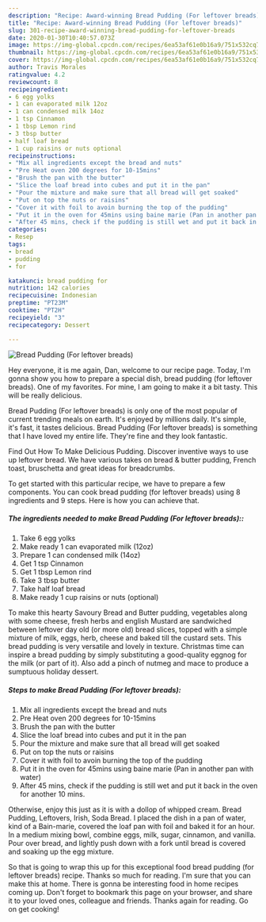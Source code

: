 ```yaml
---
description: "Recipe: Award-winning Bread Pudding (For leftover breads)"
title: "Recipe: Award-winning Bread Pudding (For leftover breads)"
slug: 301-recipe-award-winning-bread-pudding-for-leftover-breads
date: 2020-01-30T10:40:57.073Z
image: https://img-global.cpcdn.com/recipes/6ea53af61e0b16a9/751x532cq70/bread-pudding-for-leftover-breads-recipe-main-photo.jpg
thumbnail: https://img-global.cpcdn.com/recipes/6ea53af61e0b16a9/751x532cq70/bread-pudding-for-leftover-breads-recipe-main-photo.jpg
cover: https://img-global.cpcdn.com/recipes/6ea53af61e0b16a9/751x532cq70/bread-pudding-for-leftover-breads-recipe-main-photo.jpg
author: Travis Morales
ratingvalue: 4.2
reviewcount: 8
recipeingredient:
- 6 egg yolks
- 1 can evaporated milk 12oz
- 1 can condensed milk 14oz
- 1 tsp Cinnamon
- 1 tbsp Lemon rind
- 3 tbsp butter
- half loaf bread
- 1 cup raisins or nuts optional
recipeinstructions:
- "Mix all ingredients except the bread and nuts"
- "Pre Heat oven 200 degrees for 10-15mins"
- "Brush the pan with the butter"
- "Slice the loaf bread into cubes and put it in the pan"
- "Pour the mixture and make sure that all bread will get soaked"
- "Put on top the nuts or raisins"
- "Cover it with foil to avoin burning the top of the pudding"
- "Put it in the oven for 45mins using baine marie (Pan in another pan with water)"
- "After 45 mins, check if the pudding is still wet and put it back in the oven for another 10 mins."
categories:
- Resep
tags:
- bread
- pudding
- for

katakunci: bread pudding for
nutrition: 142 calories
recipecuisine: Indonesian
preptime: "PT23M"
cooktime: "PT2H"
recipeyield: "3"
recipecategory: Dessert

---
```



![Bread Pudding (For leftover breads)](https://img-global.cpcdn.com/recipes/6ea53af61e0b16a9/751x532cq70/bread-pudding-for-leftover-breads-recipe-main-photo.jpg)

Hey everyone, it is me again, Dan, welcome to our recipe page. Today, I'm gonna show you how to prepare a special dish, bread pudding (for leftover breads). One of my favorites. For mine, I am going to make it a bit tasty. This will be really delicious.

Bread Pudding (For leftover breads) is only one of the most popular of current trending meals on earth. It's enjoyed by millions daily. It's simple, it's fast, it tastes delicious. Bread Pudding (For leftover breads) is something that I have loved my entire life. They're fine and they look fantastic.

Find Out How To Make Delicious Pudding. Discover inventive ways to use up leftover bread. We have various takes on bread &amp; butter pudding, French toast, bruschetta and great ideas for breadcrumbs.


To get started with this particular recipe, we have to prepare a few components. You can cook bread pudding (for leftover breads) using 8 ingredients and 9 steps. Here is how you can achieve that.

##### The ingredients needed to make Bread Pudding (For leftover breads)::

1. Take 6 egg yolks
1. Make ready 1 can evaporated milk (12oz)
1. Prepare 1 can condensed milk (14oz)
1. Get 1 tsp Cinnamon
1. Get 1 tbsp Lemon rind
1. Take 3 tbsp butter
1. Take half loaf bread
1. Make ready 1 cup raisins or nuts (optional)


To make this hearty Savoury Bread and Butter pudding, vegetables along with some cheese, fresh herbs and english Mustard are sandwiched between leftover day old (or more old) bread slices, topped with a simple mixture of milk, eggs, herb, cheese and baked till the custard sets. This bread pudding is very versatile and lovely in texture. Christmas time can inspire a bread pudding by simply substituting a good-quality eggnog for the milk (or part of it). Also add a pinch of nutmeg and mace to produce a sumptuous holiday dessert. 

##### Steps to make Bread Pudding (For leftover breads):

1. Mix all ingredients except the bread and nuts
1. Pre Heat oven 200 degrees for 10-15mins
1. Brush the pan with the butter
1. Slice the loaf bread into cubes and put it in the pan
1. Pour the mixture and make sure that all bread will get soaked
1. Put on top the nuts or raisins
1. Cover it with foil to avoin burning the top of the pudding
1. Put it in the oven for 45mins using baine marie (Pan in another pan with water)
1. After 45 mins, check if the pudding is still wet and put it back in the oven for another 10 mins.


Otherwise, enjoy this just as it is with a dollop of whipped cream. Bread Pudding, Leftovers, Irish, Soda Bread. I placed the dish in a pan of water, kind of a Bain-marie, covered the loaf pan with foil and baked it for an hour. In a medium mixing bowl, combine eggs, milk, sugar, cinnamon, and vanilla. Pour over bread, and lightly push down with a fork until bread is covered and soaking up the egg mixture. 

So that is going to wrap this up for this exceptional food bread pudding (for leftover breads) recipe. Thanks so much for reading. I'm sure that you can make this at home. There is gonna be interesting food in home recipes coming up. Don't forget to bookmark this page on your browser, and share it to your loved ones, colleague and friends. Thanks again for reading. Go on get cooking!
